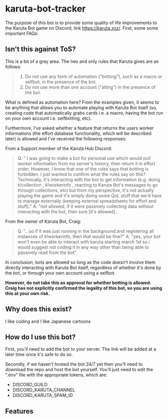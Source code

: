 # karuta-bot-tracker

The purpose of this bot is to provide some quality of life improvements to the Karuta Bot game on Discord, link https://karuta.xyz/. First, some some important FAQs:

## Isn't this against ToS?

This is a bit of a grey area. The two and only rules that Karuta gives are as follows:

> 1. Do not use any form of automation ("botting"), such as a macro or selfbot, in the presence of the bot.
> 2. Do not use more than one account ("alting") in the presence of the bot.

What is defined as automation here? From the examples given, it seems to be anything that allows you to automate playing with Karuta Bot itself (so, creating code that automatically grabs cards i.e. a macro, having the bot run on your own account i.e. selfbotting, etc).

Furthermore, I've asked whether a feature that returns the users worker informations (the effort database functionality, which will be described later) is allowed and I've received the following responses:

From a Support member of the Karuta Hub Discord:
> Q. " I was going to make a bot for personal use which would pull worker information from my server's history, then return it in effort order. However, I know that one of the rules says that botting is forbidden. I just wanted to confirm what the rules say on this? 
Technically, it's interacting with the bot to get information (e.g. doing k!collection <user>, k!workerinfo <card code>, reacting to Karuta Bot's messages to go through collections, etc) but from my perspective, it's not actually playing the game and it's simply doing some QoL stuff that we'd have to manage externally (keeping external spreadsheets for effort and stuff)."
> A. "not allowed, if it were passively collecting data without interacting with the bot, then sure [it's allowed]...

From the owner of Karuta Bot, Craig:
> Q. "...so if it was just running in the background and registering all instances of k!workerinfo, then that would be fine?"
> A. "yes, your bot won't even be able to interact with karuta starting march 1st so i would suggest not coding it in any way other than being able to passively read from the bot"

In conclusion, bots are allowed so long as the code doesn't involve them directly interacting with Karuta Bot itself, regardless of whether it's done by the bot, or through your own account using a selfbot.

**However, do not take this as approval for whether botting is allowed. Craig has not explicitly confirmed the legality of this bot, so you are using this at your own risk.**

## Why does this exist?

I like coding and I like Japanese cartoons

## How do I use this bot?

First, you'll need to add the bot to your server. The link will be added at a later time once it's safe to do so.

Secondly, if we haven't hosted the bot 24/7 yet then you'll need to download the repo and host the bot yourself. You'll just need to edit the ".env" file with the appropriate tokens, which are:

- DISCORD_GUILD
- DISCORD_KARUTA_CHANNEL
- DISCORD_KARUTA_SPAM_ID

## Features
